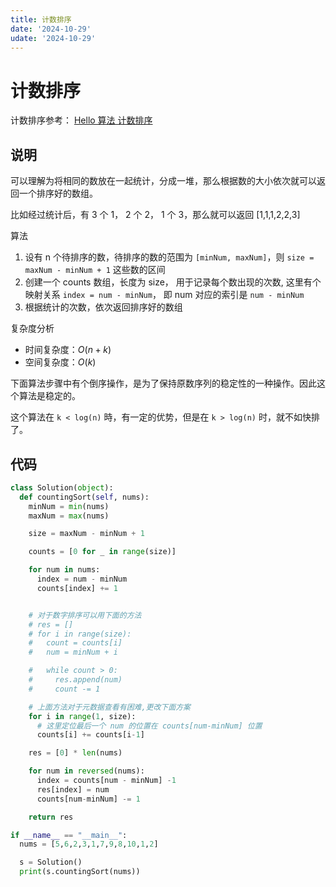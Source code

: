 ```yaml
---
title: 计数排序
date: '2024-10-29'
udate: '2024-10-29'
---
```

# 计数排序
计数排序参考： [Hello 算法 计数排序](https://www.hello-algo.com/chapter_sorting/counting_sort/#1191)

## 说明
可以理解为将相同的数放在一起统计，分成一堆，那么根据数的大小依次就可以返回一个排序好的数组。

比如经过统计后，有 3 个 1， 2 个 2， 1 个 3，那么就可以返回 [1,1,1,2,2,3]

算法
1. 设有 n 个待排序的数，待排序的数的范围为 `[minNum, maxNum]`，则  `size = maxNum - minNum + 1` 这些数的区间
2. 创建一个 counts 数组，长度为 size， 用于记录每个数出现的次数, 这里有个映射关系 `index = num - minNum`， 即 num 对应的索引是 `num - minNum`
3. 根据统计的次数，依次返回排序好的数组


复杂度分析
- 时间复杂度：$O(n + k)$
- 空间复杂度：$O(k)$

下面算法步骤中有个倒序操作，是为了保持原数序列的稳定性的一种操作。因此这个算法是稳定的。

这个算法在 `k < log(n)` 時，有一定的优势，但是在 `k > log(n)` 时，就不如快排了。

## 代码
```py
class Solution(object):
  def countingSort(self, nums):
    minNum = min(nums)
    maxNum = max(nums)

    size = maxNum - minNum + 1

    counts = [0 for _ in range(size)]

    for num in nums:
      index = num - minNum
      counts[index] += 1


    # 对于数字排序可以用下面的方法
    # res = []
    # for i in range(size):
    #   count = counts[i]
    #   num = minNum + i

    #   while count > 0:
    #     res.append(num)
    #     count -= 1

    # 上面方法对于元数据查看有困难,更改下面方案
    for i in range(1, size):
      # 这里定位最后一个 num 的位置在 counts[num-minNum] 位置
      counts[i] += counts[i-1]

    res = [0] * len(nums)

    for num in reversed(nums):
      index = counts[num - minNum] -1
      res[index] = num
      counts[num-minNum] -= 1

    return res

if __name__ == "__main__":
  nums = [5,6,2,3,1,7,9,8,10,1,2]

  s = Solution()
  print(s.countingSort(nums))
```
